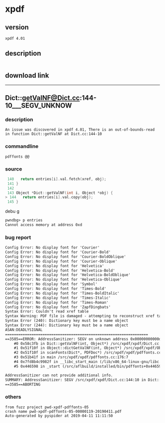 # xpdf

## version 

    xpdf 4.01

## description

```txt
```

## download link


---------------------


## Dict::getValNF@Dict.cc:144-10___SEGV_UNKNOW

### description

    An issue was discovered in xpdf 4.01, There is an out-of-bounds-read in function Dict::getValNF at Dict.cc:144-10

### commandline

    pdffonts @@

### source

```c
 140   return entries[i].val.fetch(xref, obj);
 141 }
 142 
 143 Object *Dict::getValNF(int i, Object *obj) {
> 144   return entries[i].val.copy(obj);
 145 }

```

debu
g
```txt
pwndbg> p entries 
Cannot access memory at address 0xd
```

### bug report

```txt
Config Error: No display font for 'Courier'
Config Error: No display font for 'Courier-Bold'
Config Error: No display font for 'Courier-BoldOblique'
Config Error: No display font for 'Courier-Oblique'
Config Error: No display font for 'Helvetica'
Config Error: No display font for 'Helvetica-Bold'
Config Error: No display font for 'Helvetica-BoldOblique'
Config Error: No display font for 'Helvetica-Oblique'
Config Error: No display font for 'Symbol'
Config Error: No display font for 'Times-Bold'
Config Error: No display font for 'Times-BoldItalic'
Config Error: No display font for 'Times-Italic'
Config Error: No display font for 'Times-Roman'
Config Error: No display font for 'ZapfDingbats'
Syntax Error: Couldn't read xref table
Syntax Warning: PDF file is damaged - attempting to reconstruct xref table...
Syntax Error (240): Dictionary key must be a name object
Syntax Error (244): Dictionary key must be a name object
ASAN:DEADLYSIGNAL
=================================================================
==3585==ERROR: AddressSanitizer: SEGV on unknown address 0x00000000000d (pc 0x00000058c3fc bp 0x7ffd7bf6c0b0 sp 0x7ffd7bf6bb30 T0)
    #0 0x58c3fb in Dict::getValNF(int, Object*) /src/xpdf/xpdf/Dict.cc:144:10
    #1 0x51f10f in Object::dictGetValNF(int, Object*) /src/xpdf/xpdf/Object.h:279:12
    #2 0x51f10f in scanFonts(Dict*, PDFDoc*) /src/xpdf/xpdf/pdffonts.cc:305
    #3 0x51b41f in main /src/xpdf/xpdf/pdffonts.cc:176:7
    #4 0x7fd8b4c9982f in __libc_start_main (/lib/x86_64-linux-gnu/libc.so.6+0x2082f)
    #5 0x446598 in _start (/src/aflbuild/installed/bin/pdffonts+0x446598)

AddressSanitizer can not provide additional info.
SUMMARY: AddressSanitizer: SEGV /src/xpdf/xpdf/Dict.cc:144:10 in Dict::getValNF(int, Object*)
==3585==ABORTING

```

### others

    from fuzz project pwd-xpdf-pdffonts-05
    crash name pwd-xpdf-pdffonts-05-00000119-20190411.pdf
    Auto-generated by pyspider at 2019-04-11 11:11:50

